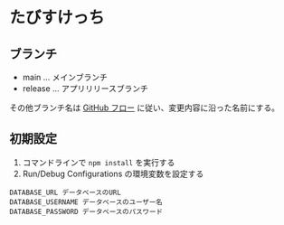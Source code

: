 # たびすけっち

## ブランチ

- main ... メインブランチ
- release ... アプリリリースブランチ

その他ブランチ名は [GitHub フロー](https://docs.github.com/ja/get-started/using-github/github-flow) に従い、変更内容に沿った名前にする。

## 初期設定

1. コマンドラインで `npm install` を実行する
2. Run/Debug Configurations の環境変数を設定する

```
DATABASE_URL データベースのURL
DATABASE_USERNAME データベースのユーザー名
DATABASE_PASSWORD データベースのパスワード
```
